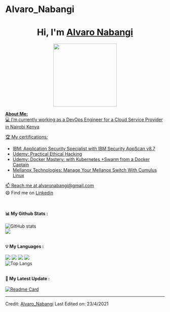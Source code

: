 # Alvaro_Nabangi
# <h1 align="center">Hi, I'm <a href="https://github.com/nabangi">Alvaro Nabangi</h1>

<p align="center">
    <img width="200" src="https://github.com/nabangi/Alvaro_Nabangi/Assets/apn.jpg">
</p>

<div>
<strong>About Me:</strong><br>
💻 I’m currently working as a DevOps Engineer for a Cloud Service Provider in Nairobi Kenya<br>
    
🏆 My certifications: 
<ul>
  <li>IBM: Application Security Specialist with IBM Security AppScan v8.7</li>
  <li>Udemy: Practical Ethical Hacking</li>
  <li>Udemy: Docker Mastery: with Kubernetes +Swarm from a Docker Captain</li>
  <li>Mellanox Technologies: Manage Your Mellanox Switch With Cumulus Linux</li>
</ul>
📫 Reach me at <a href="mailto:alvaronabangi@gmail.com">alvaronabangi@gmail.com</a><br>
😄 Find me on <a href="www.linkedin.com/in/nabangi-alvaro-a9256073/">Linkedin</a><br><br><br>

<strong>📊 My Github Stats :</strong><br><br>
![GitHub stats](https://github-readme-stats.vercel.app/api?username=nabangi&show_icons=true&count_private=true&include_all_commits=true&theme=radical)<br>
<img align="center" src="https://github-readme-streak-stats.herokuapp.com/?user=nabangi&theme=radical&hide_border=true"/><br><br>

<strong>💡 My Languages :</strong><br><br>
<img src="https://img.shields.io/badge/-Python-lightgrey?style=plastic"/>
<img src="https://img.shields.io/badge/-JavaScript-lightgrey?style=plastic"/>
<img src="https://img.shields.io/badge/-PHP-lightgrey?style=plastic"/>
<img src="https://img.shields.io/badge/-C++-lightgrey?style=plastic"/><br>
![Top Langs](https://github-readme-stats.vercel.app/api/top-langs/?username=nabangi&langs_count_private=true&theme=radical&card_width=445)<br><br>

<strong>🚀 My Latest Update :</strong><br><br>
[![Readme Card](https://github-readme-stats.vercel.app/api/pin/?username=nabangie&repo=Alvaro_Nabangi&theme=radical)](https://github.com/nabangi/Alvaro_Nabangi)
</div>

------
Credit: [Alvaro_Nabangi](https://github.com/nabangi)
Last Edited on: 23/4/2021
